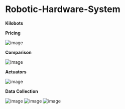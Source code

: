 # Robotic-Hardware-System
**Kilobots**

**Pricing**

![image](https://user-images.githubusercontent.com/80021420/168889051-af79b5c9-4a3f-4f4b-8729-e1567a84647b.png)

**Comparison**

![image](https://user-images.githubusercontent.com/80021420/168889134-b7f1b56e-c3b7-4871-9457-62b7300f7b92.png)

**Actuators**

![image](https://user-images.githubusercontent.com/80021420/168889528-3c25657c-85c3-4793-b8d3-23a43f42dd51.png)

**Data Collection**

![image](https://user-images.githubusercontent.com/80021420/168890241-c9ca70d5-4fed-4894-93e0-8b3abb0602a3.png)
![image](https://user-images.githubusercontent.com/80021420/168890289-1670ea48-2d2a-4150-9561-29d3f02fe68a.png)
![image](https://user-images.githubusercontent.com/80021420/168890441-1458ff92-07b2-47a5-baf6-32d5a2857839.png)


